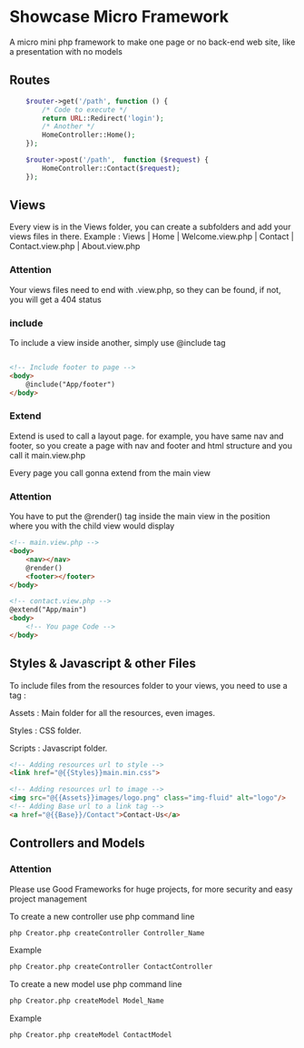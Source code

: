 # Showcase Micro Framework

A micro mini php framework to make one page or no back-end web site, like a presentation with no models

## Routes
```php  
    $router->get('/path', function () {
        /* Code to execute */
        return URL::Redirect('login');
        /* Another */
        HomeController::Home();
    });

    $router->post('/path',  function ($request) {
        HomeController::Contact($request);
    });
```

## Views

Every view is in the Views folder, you can create a subfolders and add your views files in there. Example : 
Views 
|   Home
    |   Welcome.view.php
|   Contact
    |   Contact.view.php
    |   About.view.php

### Attention

Your views files need to end with .view.php, so they can be found, if not, you will get a 404 status

### include

To include a view inside another, simply use @include tag
```html

<!-- Include footer to page -->
<body>
    @include("App/footer")
</body>
```

### Extend

Extend is used to call a layout page. for example, you have same nav and footer, so you create a page with nav and footer and html structure and you call it main.view.php

Every page you call gonna extend from the main view

### Attention

You have to put the @render() tag inside the main view in the position where you with the child view would display



```html
<!-- main.view.php -->
<body>
    <nav></nav>
    @render()
    <footer></footer>
</body>

```

```html
<!-- contact.view.php -->
@extend("App/main")
<body>
    <!-- You page Code -->
</body>
```

## Styles & Javascript & other Files

To include files from the resources folder to your views, you need to use a tag :

Assets : Main folder for all the resources, even images.

Styles : CSS folder.

Scripts : Javascript folder.

```html
<!-- Adding resources url to style -->
<link href="@{{Styles}}main.min.css">
```

```html
<!-- Adding resources url to image -->
<img src="@{{Assets}}images/logo.png" class="img-fluid" alt="logo"/>
<!-- Adding Base url to a link tag -->
<a href="@{{Base}}/Contact">Contact-Us</a>
```

## Controllers and Models

### Attention
Please use Good Frameworks for huge projects, for more security and easy project management

To create a new controller use php command line

```bash
php Creator.php createController Controller_Name
```
Example

```bash
php Creator.php createController ContactController
```

To create a new model use php command line

```bash
php Creator.php createModel Model_Name
```
Example
```bash
php Creator.php createModel ContactModel
```